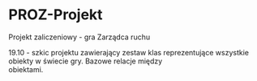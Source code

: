 # PROZ-Projekt
Projekt zaliczeniowy - gra Zarządca ruchu

19.10 - szkic projektu zawierający zestaw klas reprezentujące wszystkie obiekty w świecie gry. Bazowe relacje między      
        obiektami.
